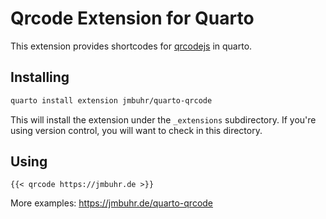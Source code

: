 # Qrcode Extension for Quarto

This extension provides shortcodes for [qrcodejs](https://davidshimjs.github.io/qrcodejs/) in quarto.

## Installing

```sh
quarto install extension jmbuhr/quarto-qrcode
```

This will install the extension under the `_extensions` subdirectory.
If you're using version control, you will want to check in this directory.

## Using

`{{< qrcode https://jmbuhr.de >}}`

More examples: <https://jmbuhr.de/quarto-qrcode>

